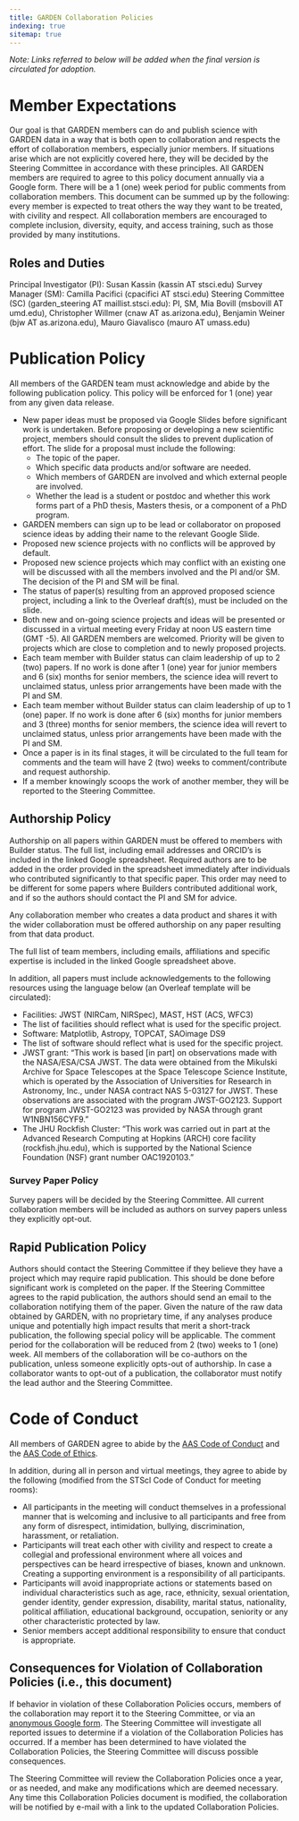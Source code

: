 ```yaml
---
title: GARDEN Collaboration Policies
indexing: true
sitemap: true
---
```


_Note: Links referred to below will be added when the final version is circulated for adoption._

# Member Expectations

Our goal is that GARDEN members can do and publish science with GARDEN data in a way that is both open to collaboration and respects the effort of collaboration members, especially junior members. If situations arise which are not explicitly covered here, they will be decided by the Steering Committee in accordance with these principles.
All GARDEN members are required to agree to this policy document annually via a Google form. There will be a 1 (one) week period for public comments from collaboration members.
This document can be summed up by the following: every member is expected to treat others the way they want to be treated, with civility and respect.
All collaboration members are encouraged to complete inclusion, diversity, equity, and access training, such as those provided by many institutions.

## Roles and Duties

Principal Investigator (PI): Susan Kassin (kassin AT stsci.edu)
Survey Manager (SM): Camilla Pacifici (cpacifici AT stsci.edu)
Steering Committee (SC) (garden_steering AT maillist.stsci.edu): PI, SM, Mia Bovill (msbovill AT umd.edu), Christopher Willmer (cnaw AT as.arizona.edu), Benjamin Weiner (bjw AT as.arizona.edu), Mauro Giavalisco (mauro AT umass.edu)

# Publication Policy

All members of the GARDEN team must acknowledge and abide by the following publication policy.  This policy will be enforced for 1 (one) year from any given data release. 

* New paper ideas must be proposed via Google Slides before significant work is undertaken. Before proposing or developing a new scientific project, members should consult the slides to prevent duplication of effort. The slide for a proposal must include the following: 
  * The topic of the paper.
  * Which specific data products and/or software are needed.
  * Which members of GARDEN are involved and which external people are involved.
  * Whether the lead is a student or postdoc and whether this work forms part of a PhD thesis, Masters thesis, or a component of a PhD program.
* GARDEN members can sign up to be lead or collaborator on proposed science ideas by adding their name to  the relevant Google Slide.
* Proposed new science projects with no conflicts will be approved by default. 
* Proposed new science projects which may conflict with an existing one will be discussed with all the members involved and the PI and/or SM. The decision of the PI and SM will be final.
* The status of paper(s) resulting from an approved proposed science project, including a link to the Overleaf draft(s), must be included on the slide.
* Both new and on-going science projects and ideas will be presented or discussed in a virtual meeting every Friday at noon US eastern time (GMT -5). All GARDEN members are welcomed. Priority will be given to projects which are close to completion and to newly proposed projects.
* Each team member with Builder status can claim leadership of up to 2 (two) papers.  If no work is done after 1 (one) year for junior members and 6 (six) months for senior members, the science idea will revert to unclaimed status, unless prior arrangements have been made with the PI and SM.
* Each team member without Builder status can claim leadership of up to 1 (one) paper. If no work is done after 6 (six) months for junior members and 3 (three) months for senior members, the science idea will revert to unclaimed status, unless prior arrangements have been made with the PI and SM.
* Once a paper is in its final stages, it will be circulated to the full team for comments and the team will have 2 (two) weeks to comment/contribute and request authorship. 
* If a member knowingly scoops the work of another member, they will be reported to the Steering Committee.

## Authorship Policy

Authorship on all papers within GARDEN must be offered to members with Builder status. The full list, including email addresses and ORCID’s is included in the linked Google spreadsheet. Required authors are to be added in the order provided in the spreadsheet immediately after individuals who contributed significantly to that specific paper.  This order may need to be different for some papers where Builders contributed additional work, and if so the authors should contact the PI and SM for advice.

Any collaboration member who creates a data product and shares it with the wider collaboration must be offered authorship on any paper resulting from that data product. 

The full list of team members, including emails, affiliations and specific expertise is included in the linked Google spreadsheet above. 

In addition, all papers must include acknowledgements to the following resources using the language below (an Overleaf template will be circulated): 
* Facilities: JWST (NIRCam, NIRSpec), MAST, HST (ACS, WFC3)
* The list of facilities should reflect what is used for the specific project.
* Software: Matplotlib, Astropy, TOPCAT, SAOimage DS9 
* The list of software should reflect what is used for the specific project.
* JWST grant: “This work is based [in part] on observations made with the NASA/ESA/CSA JWST. The data were obtained from the Mikulski Archive for Space Telescopes at the Space Telescope Science Institute, which is operated by the Association of Universities for Research in Astronomy, Inc., under NASA contract NAS 5-03127 for JWST. These observations are associated with the program JWST-GO2123. Support for program JWST-GO2123 was provided by NASA through grant W1NBN156CYF9.”
* The JHU Rockfish Cluster: “This work was carried out in part at the Advanced Research Computing at Hopkins (ARCH) core facility (rockfish.jhu.edu), which is supported by the National Science Foundation (NSF) grant number OAC1920103.”

### Survey Paper Policy

Survey papers will be decided by the Steering Committee. All current collaboration members will be included as authors on survey papers unless they explicitly opt-out. 

## Rapid Publication Policy

Authors should contact the Steering Committee if they believe they have a project which may require rapid publication. This should be done before significant work is completed on the paper. If the Steering Committee agrees to the rapid publication, the authors should send an email to the collaboration notifying them of the paper. 
Given the nature of the raw data obtained by GARDEN, with no proprietary time, if any analyses produce unique and potentially high impact results that merit a short-track publication, the following special policy will be applicable. 
The comment period for the collaboration will be reduced from 2 (two) weeks to 1 (one) week.
All members of the collaboration will be co-authors on the publication, unless someone  explicitly opts-out of authorship. In case a collaborator wants to opt-out of a publication, the collaborator must notify the lead author and the Steering Committee.

# Code of Conduct

All members of GARDEN agree to abide by the [AAS Code of Conduct](https://astronautical.org/aas-code-of-conduct/) and the [AAS Code of Ethics](https://aas.org/policies/ethics). 

In addition, during all in person and virtual meetings, they agree to abide by the following (modified from the STScI Code of Conduct for meeting rooms):
* All participants in the meeting will conduct themselves in a professional manner that is welcoming and inclusive to all participants and free from any form of disrespect, intimidation, bullying, discrimination, harassment, or retaliation.
* Participants will treat each other with civility and respect to create a collegial and professional environment where all voices and perspectives can be heard irrespective of biases, known and unknown. Creating a supporting environment is a responsibility of all participants.
* Participants will avoid inappropriate actions or statements based on individual characteristics such as age, race, ethnicity, sexual orientation, gender identity, gender expression, disability, marital status, nationality, political affiliation, educational background, occupation, seniority or any other characteristic protected by law.
* Senior members accept additional responsibility to ensure that conduct is appropriate.

## Consequences for Violation of Collaboration Policies (i.e., this document)

If behavior in violation of these Collaboration Policies occurs, members of the collaboration may report it to the Steering Committee, or via an [anonymous Google form](https://docs.google.com/spreadsheets/u/0/d/17s6qr1TmGshib4rvifwHbBHOxOxbsh_RDBWG3utP-kU/edit). The Steering Committee will investigate all reported issues to determine if a violation of the Collaboration Policies has occurred. If a member has been determined to have violated the Collaboration Policies, the Steering Committee will discuss possible consequences.

The Steering Committee will review the Collaboration Policies once a year, or as needed, and make any modifications which are deemed necessary. Any time this Collaboration Policies document is modified, the collaboration will be notified by e-mail with a link to the updated Collaboration Policies.

